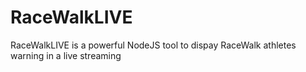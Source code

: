# RaceWalkLIVE
RaceWalkLIVE is a powerful NodeJS tool to dispay RaceWalk athletes warning in a live streaming
